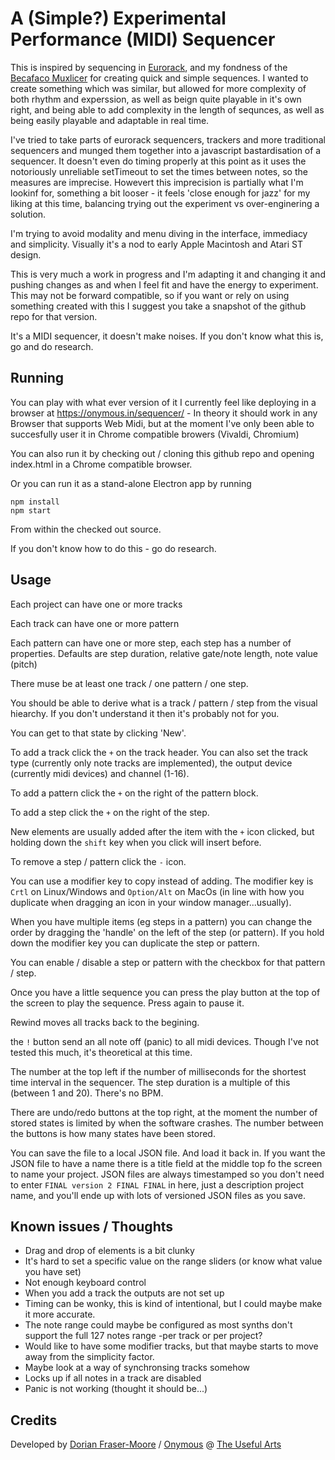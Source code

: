 # A (Simple?) Experimental Performance (MIDI) Sequencer

This is inspired by sequencing in [Eurorack](https://en.wikipedia.org/wiki/Eurorack), and my fondness of the [Becafaco Muxlicer](https://www.befaco.org/muxlicer-2/) for creating quick and simple sequences. I wanted to create something which was similar, but allowed for more complexity of both rhythm and experssion, as well as beign quite playable in it's own right, and being able to add complexity in the length of sequnces, as well as being easily playable and adaptable in real time. 

I've tried to take parts of eurorack sequencers, trackers and more traditional sequencers and munged them together into a javascript bastardisation of a sequencer. It doesn't even do timing properly at this point as it uses the notoriously unreliable setTimeout to set the times between notes, so the measures are imprecise. Howevert this imprecision is partially what I'm lookinf for, something a bit looser - it feels 'close enough for jazz' for my liking at this time, balancing trying out the experiment vs over-enginering a solution.

I'm trying to avoid modality and menu diving in the interface, immediacy and simplicity. Visually it's a nod to early Apple Macintosh and Atari ST design. 

This is very much a work in progress and I'm adapting it and changing it and pushing changes as and when I feel fit and have the energy to experiment. This may not be forward compatible, so if you want or rely on using something created with this I suggest you take a snapshot of the github repo for that version.

It's a MIDI sequencer, it doesn't make noises. If you don't know what this is, go and do research.

## Running

You can play with what ever version of it I currently feel like deploying in a browser at https://onymous.in/sequencer/ - In theory it should work in any Browser that supports Web Midi, but at the moment I've only been able to succesfully user it in Chrome compatible browers (Vivaldi, Chromium)

You can also run it by checking out / cloning this github repo and opening index.html in a Chrome compatible browser.

Or you can run it as a stand-alone Electron app by running

```
npm install
npm start
```

From within the checked out source.

If you don't know how to do this - go do research.

## Usage

Each project can have one or more tracks

Each track can have one or more pattern

Each pattern can have one or more step, each step has a number of properties. Defaults are step duration, relative gate/note length, note value (pitch)

There muse be at least one track / one pattern / one step. 

You should be able to derive what is a track / pattern / step from the visual hiearchy. If you don't understand it then it's probably not for you.

You can get to that state by clicking 'New'.

To add a track click the `+` on the track header. You can also set the track type (currently only note tracks are implemented), the output device (currently midi devices) and channel (1-16).

To add a pattern click the `+` on the right of the pattern block.

To add a step click the `+` on the right of the step.

New elements are usually added after the item with the `+` icon clicked, but holding down the `shift` key when you click will insert before.

To remove a step / pattern click the `-` icon.

You can use a modifier key to copy instead of adding. The modifier key is `Crtl` on Linux/Windows and `Option/Alt` on MacOs (in line with how you duplicate when dragging an icon in your window manager...usually).

When you have multiple items (eg steps in a pattern) you can change the order by dragging the 'handle' on the left of the step (or pattern). If you hold down the modifier key you can duplicate the step or pattern.

You can enable / disable a step or pattern with the checkbox for that pattern / step.

Once you have a little sequence you can press the play button at the top of the screen to play the sequence. Press again to pause it.

Rewind moves all tracks back to the begining.

the `!` button send an all note off (panic) to all midi devices. Though I've not tested this much, it's theoretical at this time.

The number at the top left if the number of milliseconds for the shortest time interval in the sequencer. The step duration is a multiple of this (between 1 and 20). There's no BPM.

There are undo/redo buttons at the top right, at the moment the number of stored states is limited by when the software crashes. The number between the buttons is how many states have been stored. 

You can save the file to a local JSON file. And load it back in. If you want the JSON file to have a name there is a title field at the middle top fo the screen to name your project. JSON files are always timestamped so you don't need to enter `FINAL version 2 FINAL FINAL` in here, just a description project name, and you'll ende up with lots of versioned JSON files as you save. 

## Known issues / Thoughts

* Drag and drop of elements is a bit clunky
* It's hard to set a specific value on the range sliders (or know what value you have set)
* Not enough keyboard control 
* When you add a track the outputs are not set up
* Timing can be wonky, this is kind of intentional, but I could maybe make it more accurate.
* The note range could maybe be configured as most synths don't support the full 127 notes range -per track or per project?
* Would like to have some modifier tracks, but that maybe starts to move away from the simplicity factor.
* Maybe look at a way of synchronsing tracks somehow
* Locks up if all notes in a track are disabled
* Panic is not working (thought it should be...)

## Credits

Developed by [Dorian Fraser-Moore](https://dorian.fraser-moore.com) / [Onymous](https://onymous.in) @ [The Useful Arts](https://theusefularts.org)
